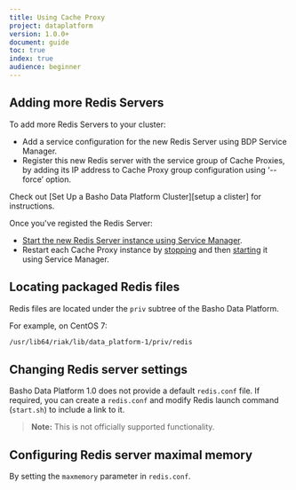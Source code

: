 ```yaml
---
title: Using Cache Proxy
project: dataplatform
version: 1.0.0+
document: guide
toc: true
index: true
audience: beginner 
---
```


[setup a cluster]: http://docs.basho.com/dataplatform/1.1.0/using-dataplatform/configuration/setup-a-cluster/
[getting started cache proxy#Config]: http://docs.basho.com/dataplatform/1.1.0/using-dataplatform/configuration/getting-started-with-cache-proxy/#Configure-Cache-Proxy
[using bdp#Start-Services]: http://docs.basho.com/dataplatform/1.1.0/using-dataplatform/using-bdp/#Start-Services
[stop service command]: http://docs.basho.com/dataplatform/1.1.0/using-dataplatform/dataplatform-commands/#stop-service
[start service command]: http://docs.basho.com/dataplatform/1.1.0/using-dataplatform/dataplatform-commands/#start-service

## Adding more Redis Servers

To add more Redis Servers to your cluster:

* Add a service configuration for the new Redis Server using BDP Service Manager.
* Register this new Redis server with the service group of Cache Proxies, by adding its IP address to Cache Proxy group configuration using ‘--force’ option.

Check out [Set Up a Basho Data Platform Cluster][setup a clister] for instructions. 

Once you've registed the Redis Server:

* [Start the new Redis Server instance using Service Manager][using bdp#Start-Services].
* Restart each Cache Proxy instance by [stopping][stop service command] and then [starting][start service command] it using Service Manager.

## Locating packaged Redis files

Redis files are located under the `priv` subtree of the Basho Data Platform.

For example, on CentOS 7:

```bash
/usr/lib64/riak/lib/data_platform-1/priv/redis
```

## Changing Redis server settings

Basho Data Platform 1.0 does not provide a default `redis.conf` file. If required, you can create a `redis.conf` and modify Redis launch command (`start.sh`) to include a link to it. 

>**Note:** This is not officially supported functionality.

## Configuring Redis server maximal memory

By setting the `maxmemory` parameter in `redis.conf`.


